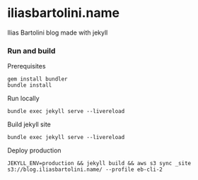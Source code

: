 # iliasbartolini.name

Ilias Bartolini blog made with jekyll

### Run and build

Prerequisites
~~~
gem install bundler
bundle install
~~~

Run locally
~~~
bundle exec jekyll serve --livereload
~~~

Build jekyll site
~~~
bundle exec jekyll serve --livereload
~~~

Deploy production
~~~
JEKYLL_ENV=production && jekyll build && aws s3 sync _site s3://blog.iliasbartolini.name/ --profile eb-cli-2
~~~
